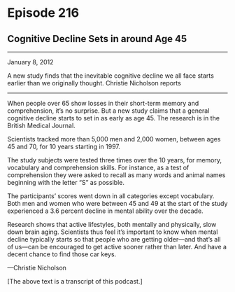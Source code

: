 # Episode 216

## Cognitive Decline Sets in around Age 45

---

January 8, 2012

A new study finds that the inevitable cognitive decline we all face starts earlier than we originally thought. Christie Nicholson reports

---

When people over 65 show losses in their short-term memory and comprehension, it’s no surprise. But a new study claims that a general cognitive decline starts to set in as early as age 45. The research is in the British Medical Journal.

Scientists tracked more than 5,000 men and 2,000 women, between ages 45 and 70, for 10 years starting in 1997.

The study subjects were tested three times over the 10 years, for memory, vocabulary and comprehension skills. For instance, as a test of comprehension they were asked to recall as many words and animal names beginning with the letter “S” as possible.

The participants’ scores went down in all categories except vocabulary. Both men and women who were between 45 and 49 at the start of the study experienced a 3.6 percent decline in mental ability over the decade.

Research shows that active lifestyles, both mentally and physically, slow down brain aging. Scientists thus feel it’s important to know when mental decline typically starts so that people who are getting older—and that’s all of us—can be encouraged to get active sooner rather than later. And have a decent chance to find those car keys.

—Christie Nicholson

[The above text is a transcript of this podcast.]

